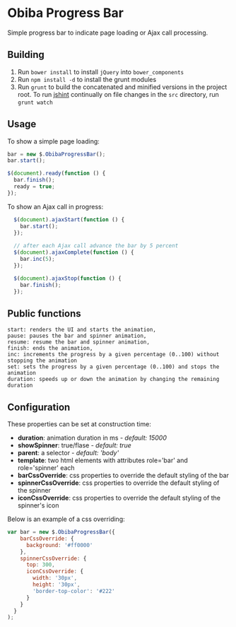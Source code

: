 # Obiba Progress Bar

Simple progress bar to indicate page loading or Ajax call processing.

## Building

1. Run `bower install` to install `jQuery` into `bower_components`
2. Run `npm install -d` to install the grunt modules
3. Run `grunt` to build the concatenated and minified versions in the project root. To run [jshint](http://www.jshint.com) continually on file changes in the `src` directory, run `grunt watch`

## Usage

To show a simple page loading:
```javascript
bar = new $.ObibaProgressBar();
bar.start();

$(document).ready(function () {
  bar.finish();
  ready = true;
});
```

To show an Ajax call in progress:
```javascript
  $(document).ajaxStart(function () {
    bar.start();
  });
  
  // after each Ajax call advance the bar by 5 percent 
  $(document).ajaxComplete(function () {
    bar.inc(5);
  });

  $(document).ajaxStop(function () {
    bar.finish();
  });
```
## Public functions
    start: renders the UI and starts the animation,
    pause: pauses the bar and spinner animation,
    resume: resume the bar and spinner animation,
    finish: ends the animation,
    inc: increments the progress by a given percentage (0..100) without stopping the animation
    set: sets the progress by a given percentage (0..100) and stops the animation
    duration: speeds up or down the animation by changing the remaining duration
    
## Configuration 

These properties can be set at construction time:

- **duration**: animation duration in ms - *default: 15000*
- **showSpinner**: true/flase - *default: true*
- **parent**: a selector - *default: 'body'* 
- **template**: two html elements with attributes role='bar' and role='spinner' each
- **barCssOverride**: css properties to override the default styling of the bar
- **spinnerCssOverride**: css properties to override the default styling of the spinner
- **iconCssOverride**: css properties to override the default styling of the spinner's icon

Below is an example of a css overriding:
```javascript
var bar = new $.ObibaProgressBar({
    barCssOverride: {
      background: '#ff0000'
    },
    spinnerCssOverride: {
      top: 300,
      iconCssOverride: {
        width: '30px',
        height: '30px',
        'border-top-color': '#222'
      }
    }
  }
);
```
